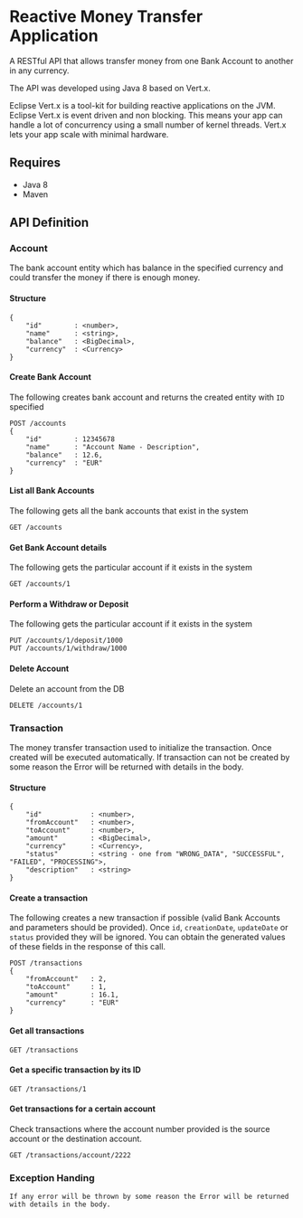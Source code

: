 # Reactive Money Transfer Application

A RESTful API that allows transfer money from one Bank Account to another in any currency.

The API was developed using Java 8 based on Vert.x.

Eclipse Vert.x is a tool-kit for building reactive applications on the JVM.
Eclipse Vert.x is event driven and non blocking. This means your app can handle a lot of concurrency using a small number of kernel threads. Vert.x lets your app scale with minimal hardware.

## Requires
* Java 8
* Maven

## API Definition

### Account
The bank account entity which has balance in the specified currency and could transfer the money
if there is enough money.

#### Structure
    {
        "id"        : <number>,
        "name"      : <string>,
        "balance"   : <BigDecimal>,
        "currency"  : <Currency>
    }

#### Create Bank Account

The following creates bank account and returns the created entity with `ID` specified

    POST /accounts
    {
        "id"        : 12345678
        "name"      : "Account Name - Description",
        "balance"   : 12.6,
        "currency"  : "EUR"
    }

#### List all Bank Accounts

The following gets all the bank accounts that exist in the system

    GET /accounts

#### Get Bank Account details

The following gets the particular account if it exists in the system

    GET /accounts/1


#### Perform a Withdraw or Deposit

The following gets the particular account if it exists in the system

    PUT /accounts/1/deposit/1000
    PUT /accounts/1/withdraw/1000

#### Delete Account

Delete an account from the DB

    DELETE /accounts/1

### Transaction
The money transfer transaction used to initialize the transaction. Once created
will be executed automatically. If transaction can not be created by some reason the Error
will be returned with details in the body.

#### Structure
    {
        "id"            : <number>,
        "fromAccount"   : <number>,
        "toAccount"     : <number>,
        "amount"        : <BigDecimal>,
        "currency"      : <Currency>,
        "status"        : <string - one from "WRONG_DATA", "SUCCESSFUL", "FAILED", "PROCESSING">,
        "description"   : <string>
    }

#### Create a transaction

The following creates a new transaction if possible (valid Bank Accounts and parameters should be provided).
Once `id`, `creationDate`, `updateDate` or `status` provided they  will be ignored.
You can obtain the generated values of these fields in the response of this call.

    POST /transactions
    {
        "fromAccount"   : 2,
        "toAccount"     : 1,
        "amount"        : 16.1,
        "currency"      : "EUR"
    }

#### Get all transactions

    GET /transactions

#### Get a specific transaction by its ID

    GET /transactions/1

#### Get transactions for a certain account

Check transactions where the account number provided is the source account or the destination account.

    GET /transactions/account/2222

### Exception Handing
    If any error will be thrown by some reason the Error will be returned with details in the body.